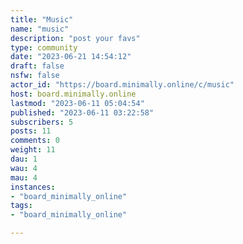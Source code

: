 ```yaml
---
title: "Music" 
name: "music"
description: "post your favs"
type: community
date: "2023-06-21 14:54:12"
draft: false
nsfw: false
actor_id: "https://board.minimally.online/c/music"
host: board.minimally.online
lastmod: "2023-06-11 05:04:54"
published: "2023-06-11 03:22:58"
subscribers: 5
posts: 11
comments: 0
weight: 11
dau: 1
wau: 4
mau: 4
instances:
- "board_minimally_online"
tags: 
- "board_minimally_online"

---
```

